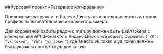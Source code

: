 ##Курсовой проект «Резервное копирование»

Приложение загружает в Яндекс.Диск указанное количество картинок профиля пользователя максимального размера.

Для корректной работы рядом с main.py должен быть файл tokens с ключами для API Вконтакте и Яндекс.Диск следующего формата:
`{"VK": "vk_token", "YA": "ya_token"}`
где вместо vk_token и ya_token должны быть указаны соответсвующие ключи